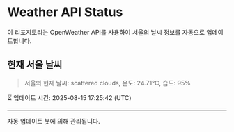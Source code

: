 
# Weather API Status

이 리포지토리는 OpenWeather API를 사용하여 서울의 날씨 정보를 자동으로 업데이트합니다.

## 현재 서울 날씨
> 서울의 현재 날씨: scattered clouds, 온도: 24.71°C, 습도: 95%

⏳ 업데이트 시간: 2025-08-15 17:25:42 (UTC)

---
자동 업데이트 봇에 의해 관리됩니다.
